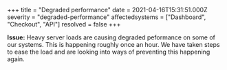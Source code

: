 +++
title = "Degraded performance"
date = 2021-04-16T15:31:51.000Z
severity = "degraded-performance"
affectedsystems = ["Dashboard", "Checkout", "API"]
resolved = false
+++

**Issue:** Heavy server loads are causing degraded peformance on some of our systems. This is happening roughly once an hour. We have taken steps to ease the load and are looking into ways of preventing this happening again.
